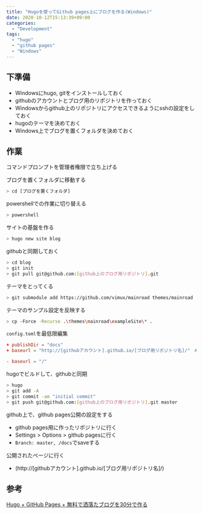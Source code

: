 ```yaml
---
title: "Hugoを使ってGithub pages上にブログを作る(Windows)"
date: 2020-10-12T15:13:39+09:00
categories:
  - "Development"
tags:
  - "hugo"
  - "github pages"
  - "Windows"
---
```


<!--more-->

## 下準備
- Windowsにhugo, gitをインストールしておく
- githubのアカウントとブログ用のリポジトリを作っておく
- Windowsからgithub上のリポジトリにアクセスできるようにsshの設定をしておく
- hugoのテーマを決めておく
- Windows上でブログを置くフォルダを決めておく

## 作業
コマンドプロンプトを管理者権限で立ち上げる

ブログを置くフォルダに移動する
```sh
> cd [ブログを置くフォルダ]
```

powershellでの作業に切り替える
```sh
> powershell
```

サイトの基盤を作る
```sh
> hugo new site blog
```

githubと同期しておく
```sh
> cd blog
> git init
> git pull git@github.com:[github上のブログ用リポジトリ].git
```

テーマをとってくる
```sh
> git submodule add https://github.com/vimux/mainroad themes/mainroad
```

テーマのサンプル設定を反映する
```sh
> cp -Force -Recurse .\themes\mainroad\exampleSite\* .
```

`config.toml`を最低限編集

```toml:config.toml
+ publishDir = "docs"
+ baseurl = "http://[githubアカウント].github.io/[ブログ用リポジトリ名]/"　# "https"はだめ、最後に"/"必須なので注意

- baseurl = "/"
```

hugoでビルドして、githubと同期
```sh
> hugo
> git add -A
> git commit -am "initial commit"
> git push git@github.com:[github上のブログ用リポジトリ].git master
```

github上で、github pages公開の設定をする
- github pages用に作ったリポジトリに行く
- Settings > Options > github pagesに行く
- `Branch: master, /docs`でsaveする

公開されたページに行く
- (http://[githubアカウント].github.io/[ブログ用リポジトリ名]/)

## 参考
[Hugo + GitHub Pages + 無料で洒落たブログを30分で作る](https://qiita.com/yotsak/items/017734d5f873f4f194d4)